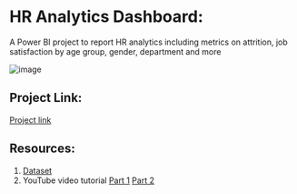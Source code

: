 # HR Analytics Dashboard:
A Power BI project to report HR analytics including metrics on attrition, job satisfaction by age group, gender, department and more

![image](https://github.com/rohanrvpatil/hr-analytics-dashboard/assets/42604817/878a7d78-b03a-4815-b3eb-d91b4eaf56cf)

## **Project Link:**
[Project link](https://drive.google.com/file/d/1q36mmUw8Rq9mkK6BebYQMlsFwJxRe_sP/view?usp=drive_link)

## **Resources:**
1. [Dataset](https://www.youtube.com/redirect?event=video_description&redir_token=QUFFLUhqbjU3UXJHeVhhX3NFVlVTVG02Y0VIYzdHMXI3d3xBQ3Jtc0tsWDVFYkU1Qk44aGg2STdGVlVKbmE3UTdYbzRUTjdLRGg5LWRIZklmSl82RzdFTW1NR2tWNUtfVXpPY2Z6WDlvREVGSE1ZOWlMSm54VEdVT28zcGpPQjdTYVZMWWt5M1lYSTZsQlpNOE0zalgwZ3J5NA&q=https%3A%2F%2Fdocs.google.com%2Fspreadsheets%2Fd%2F17zaiJnUOnLdHROWLZYcVlpMJ08wh-Bou%2Fedit%3Fusp%3Dsharing%26ouid%3D116890999875311477003%26rtpof%3Dtrue%26sd%3Dtrue&v=-sOHVl_iCHA)
2. YouTube video tutorial
   [Part 1](https://www.youtube.com/watch?v=-sOHVl_iCHA)
   [Part 2](https://www.youtube.com/watch?v=mTAJfK9YDBM)

